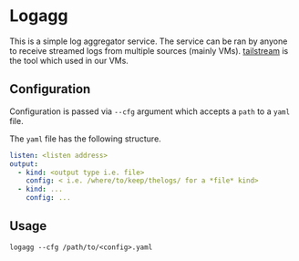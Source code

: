 # Logagg

This is a simple log aggregator service. The service can be ran by anyone to receive streamed logs from multiple sources (mainly VMs). [tailstream](https://github.com/threefoldtech/tailstream) is the tool which used in our VMs.

## Configuration
Configuration is passed via `--cfg` argument which accepts a `path` to a `yaml` file.

The `yaml` file has the following structure.
```yaml
listen: <listen address>
output:
  - kind: <output type i.e. file>
    config: < i.e. /where/to/keep/thelogs/ for a *file* kind>
  - kind: ...
    config: ...
```

## Usage
```
logagg --cfg /path/to/<config>.yaml
```
